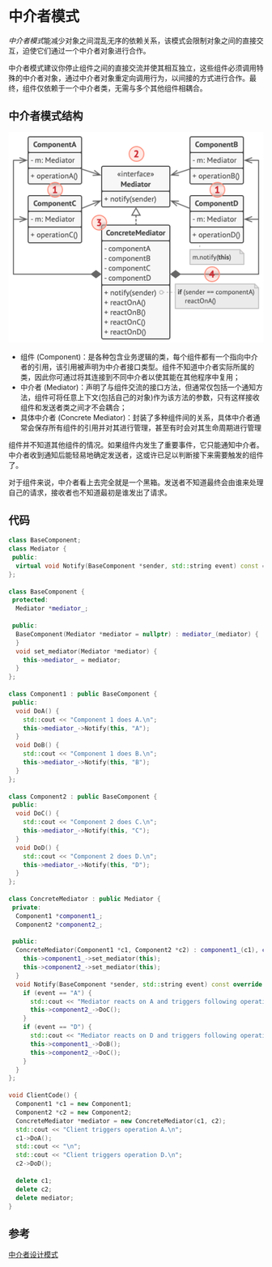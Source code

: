 # 中介者模式

*中介者模式*能减少对象之间混乱无序的依赖关系，该模式会限制对象之间的直接交互，迫使它们通过一个中介者对象进行合作。

中介者模式建议你停止组件之间的直接交流并使其相互独立，这些组件必须调用特殊的中介者对象，通过中介者对象重定向调用行为，以间接的方式进行合作。最终，组件仅依赖于一个中介者类，无需与多个其他组件相耦合。

## 中介者模式结构

![中介者模式结构图](../../assets/imgs/DP-Mediator-structure.png)

- 组件 (Component)：是各种包含业务逻辑的类，每个组件都有一个指向中介者的引用，该引用被声明为中介者接口类型。组件不知道中介者实际所属的类，因此你可通过将其连接到不同中介者以使其能在其他程序中复用；
- 中介者 (Mediator)：声明了与组件交流的接口方法，但通常仅包括一个通知方法，组件可将任意上下文(包括自己的对象)作为该方法的参数，只有这样接收组件和发送者类之间才不会耦合；
- 具体中介者 (Concrete Mediator)：封装了多种组件间的关系，具体中介者通常会保存所有组件的引用并对其进行管理，甚至有时会对其生命周期进行管理

组件并不知道其他组件的情况。如果组件内发生了重要事件，它只能通知中介者。中介者收到通知后能轻易地确定发送者，这或许已足以判断接下来需要触发的组件了。

对于组件来说，中介者看上去完全就是一个黑箱。发送者不知道最终会由谁来处理自己的请求，接收者也不知道最初是谁发出了请求。

## 代码

```c++
class BaseComponent;
class Mediator {
 public:
  virtual void Notify(BaseComponent *sender, std::string event) const = 0;
};

class BaseComponent {
 protected:
  Mediator *mediator_;

 public:
  BaseComponent(Mediator *mediator = nullptr) : mediator_(mediator) {
  }
  void set_mediator(Mediator *mediator) {
    this->mediator_ = mediator;
  }
};

class Component1 : public BaseComponent {
 public:
  void DoA() {
    std::cout << "Component 1 does A.\n";
    this->mediator_->Notify(this, "A");
  }
  void DoB() {
    std::cout << "Component 1 does B.\n";
    this->mediator_->Notify(this, "B");
  }
};

class Component2 : public BaseComponent {
 public:
  void DoC() {
    std::cout << "Component 2 does C.\n";
    this->mediator_->Notify(this, "C");
  }
  void DoD() {
    std::cout << "Component 2 does D.\n";
    this->mediator_->Notify(this, "D");
  }
};

class ConcreteMediator : public Mediator {
 private:
  Component1 *component1_;
  Component2 *component2_;

 public:
  ConcreteMediator(Component1 *c1, Component2 *c2) : component1_(c1), component2_(c2) {
    this->component1_->set_mediator(this);
    this->component2_->set_mediator(this);
  }
  void Notify(BaseComponent *sender, std::string event) const override {
    if (event == "A") {
      std::cout << "Mediator reacts on A and triggers following operations:\n";
      this->component2_->DoC();
    }
    if (event == "D") {
      std::cout << "Mediator reacts on D and triggers following operations:\n";
      this->component1_->DoB();
      this->component2_->DoC();
    }
  }
};

void ClientCode() {
  Component1 *c1 = new Component1;
  Component2 *c2 = new Component2;
  ConcreteMediator *mediator = new ConcreteMediator(c1, c2);
  std::cout << "Client triggers operation A.\n";
  c1->DoA();
  std::cout << "\n";
  std::cout << "Client triggers operation D.\n";
  c2->DoD();

  delete c1;
  delete c2;
  delete mediator;
}
```

## 参考

[中介者设计模式](https://refactoringguru.cn/design-patterns/mediator)